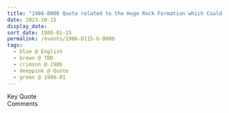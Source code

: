 ```yaml
---
title: "1986-0000 Quote related to the Huge Rock Formation which Could Not Be Excavated for the Foundation of Pratiṣhṭhān, NDA Road, Warje, Pune, Maharashtra, India"
date: 2023-10-15
display_date: 
sort_date: 1986-01-15
permalink: /events/1986-0115-b-0000
tags:
  - blue @ English
  - brown @ TBD
  - crimson @ 1986
  - deeppink @ Quote
  - green @ 1986-01
---
```


<wave-list>
  <list-title color="green" width="75">Key Quote</list-title>
  <list-item color="BlanchedAlmond"  width="200"></list-item>
  <list-item color="Lavender"></list-item>
  <list-item color="BlanchedAlmond"></list-item>
</wave-list>

<br>

<wave-list>
  <list-title color="green" width="75">Comments</list-title>
  <list-item color="BlanchedAlmond"  width="200"></list-item>
  <list-item color="Lavender"></list-item>
  <list-item color="BlanchedAlmond"></list-item>
</wave-list>